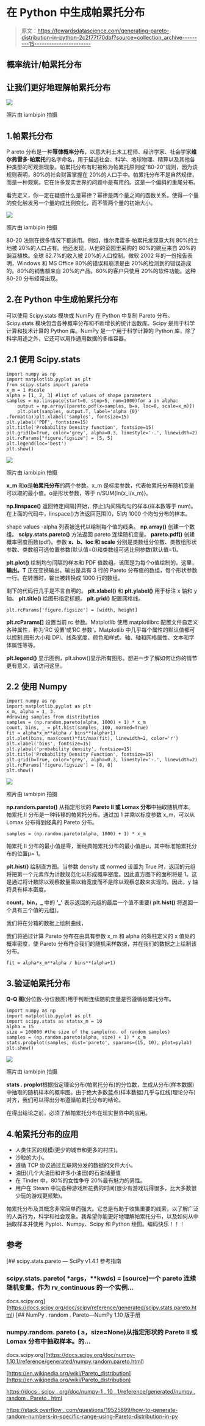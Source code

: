# 在 Python 中生成帕累托分布

> 原文：<https://towardsdatascience.com/generating-pareto-distribution-in-python-2c2f77f70dbf?source=collection_archive---------15----------------------->

## 概率统计/帕累托分布

## 让我们更好地理解帕累托分布

![](img/c364ff98e0d9f23b7b2e822ef552ce2f.png)

照片由 iambipin 拍摄

## 1.帕累托分布

P areto 分布是一种**幂律概率分布**，以意大利土木工程师、经济学家、社会学家**维尔弗雷多·帕累托**的名字命名，用于描述社会、科学、地球物理、精算以及其他各种类型的可观测现象。帕累托分布有时被称为帕累托原则或“80-20”规则，因为该规则表明，80%的社会财富掌握在 20%的人口手中。帕累托分布不是自然规律，而是一种观察。它在许多现实世界的问题中是有用的。这是一个偏斜的重尾分布。

看完定义，你一定在疑惑什么是幂律？幂律是两个量之间的函数关系，使得一个量的变化触发另一个量的成比例变化，而不管两个量的初始大小。

![](img/675b386d5d0aa32b18bbf70a4aa53ee5.png)

照片由 iambipin 拍摄

80-20 法则在很多情况下都适用。例如，维尔弗雷多·帕累托发现意大利 80%的土地被 20%的人口占有。他还发现，从他的菜园里采购的 80%的豌豆来自 20%的豌豆植株。全球 82.7%的收入被 20%的人口控制。微软 2002 年的一份报告表明，Windows 和 MS Office 80%的错误和崩溃是由 20%的检测到的错误造成的。80%的销售额来自 20%的产品。80%的客户只使用 20%的软件功能。这种 80-20 分布经常出现。

## 2.在 Python 中生成帕累托分布

可以使用 Scipy.stats 模块或 NumPy 在 Python 中复制 Pareto 分布。Scipy.stats 模块包含各种概率分布和不断增长的统计函数库。Scipy 是用于科学计算和技术计算的 Python 库。NumPy 是一个用于科学计算的 Python 库，除了科学用途之外，它还可以用作通用数据的多维容器。

## 2.1 使用 Scipy.stats

```
import numpy as np
import matplotlib.pyplot as plt
from scipy.stats import pareto
x_m = 1 #scale
alpha = [1, 2, 3] #list of values of shape parameters
samples = np.linspace(start=0, stop=5, num=1000)for a in alpha:
    output = np.array([pareto.pdf(x=samples, b=a, loc=0, scale=x_m)])
    plt.plot(samples, output.T, label='alpha {0}' .format(a))plt.xlabel('samples', fontsize=15)
plt.ylabel('PDF', fontsize=15)
plt.title('Probability Density function', fontsize=15)
plt.grid(b=True, color='grey', alpha=0.3, linestyle='-.', linewidth=2)
plt.rcParams["figure.figsize"] = [5, 5]
plt.legend(loc='best')
plt.show()
```

![](img/04717c424048213a2a878e8d62d229f5.png)

照片由 iambipin 拍摄

**x_m** 和**α**是**帕累托分布**的两个参数。x_m 是标度参数，代表帕累托分布随机变量可以取的最小值。α是形状参数，等于 n/SUM{ln(x_i/x_m)}。

**np.linspace()** 返回特定间隔[开始，停止]内间隔均匀的样本(样本数等于 num)。在上面的代码中，linspace()方法返回范围[0，5]内 1000 个均匀分布的样本。

shape values -alpha 列表被迭代以绘制每个值的线条。 **np.array()** 创建一个数组。 **scipy.stats.pareto()** 方法返回 pareto 连续随机变量。 **pareto.pdf()** 创建概率密度函数(pdf)。参数 **x、b、loc 和 scale** 分别是类数组分位数、类数组形状参数、类数组可选位置参数(默认值=0)和类数组可选比例参数(默认值=1)。

**plt.plot()** 绘制均匀间隔的样本和 PDF 值数组。该图是为每个α值绘制的。这里，**输出。T** 正在变换输出。输出是具有 3 行的 Pareto 分布值的数组，每个形状参数一行。在转置时，输出被转换成 1000 行的数组。

剩下的代码行几乎是不言自明的。 **plt.xlabel()** 和 **plt.ylabel()** 用于标注 x 轴和 y 轴。 **plt.title()** 给图形指定标题。 **plt.grid()** 配置网格线。

```
plt.rcParams['figure.figsize'] = [width, height]
```

**plt.rcParams[]** 设置当前 rc 参数。Matplotlib 使用 matplotlibrc 配置文件自定义各种属性，称为‘RC 设置’或‘RC 参数’。Matplotlib 中几乎每个属性的默认值都可以控制:图形大小和 DPI、线条宽度、颜色和样式、轴、轴和网格属性、文本和字体属性等等。

**plt.legend()** 显示图例，plt.show()显示所有图形。想进一步了解如何让你的情节更有意义，请访问这里。

## 2.2 使用 Numpy

```
import numpy as np
import matplotlib.pyplot as plt
x_m, alpha = 1, 3.
#drawing samples from distribution
samples = (np.random.pareto(alpha, 1000) + 1) * x_m
count, bins, _ = plt.hist(samples, 100, normed=True)
fit = alpha*x_m**alpha / bins**(alpha+1)
plt.plot(bins, max(count)*fit/max(fit), linewidth=2, color='r')
plt.xlabel('bins', fontsize=15)
plt.ylabel('probability density', fontsize=15)
plt.title('Probability Density Function', fontsize=15)
plt.grid(b=True, color='grey', alpha=0.3, linestyle='-.', linewidth=2)
plt.rcParams['figure.figsize'] = [8, 8]
plt.show()
```

![](img/fca0c4b669f86dd53df7129f3b1459fa.png)

照片由 iambipin 拍摄

**np.random.pareto()** 从指定形状的 **Pareto II 或 Lomax 分布**中抽取随机样本。帕累托 II 分布是一种转移的帕累托分布。通过加 1 并乘以标度参数 x_m，可以从 Lomax 分布得到经典的 Pareto 分布。

```
samples = (np.random.pareto(alpha, 1000) + 1) * x_m
```

帕累托 II 分布的最小值是零，而经典帕累托分布的最小值是μ，其中标准帕累托分布的位置μ= 1。

**plt.hist()** 绘制直方图。当参数 density 或 normed 设置为 True 时，返回的元组将把第一个元素作为计数规范化以形成概率密度。因此直方图下的面积将是 1。这是通过将计数除以观察数量乘以箱宽度而不是除以观察总数来实现的。因此，y 轴将具有样本密度。

**count，bin，_** 中的 **'_'** 表示返回的元组的最后一个值不重要( **plt.hist()** 将返回一个具有三个值的元组)。

我们将在分箱的数据上绘制曲线，

我们将通过计算 Pareto 分布在由具有参数 x_m 和 alpha 的条柱定义的 x 值处的概率密度，使 Pareto 分布符合我们的随机采样数据，并在我们的数据之上绘制该分布。

```
fit = alpha*x_m**alpha / bins**(alpha+1)
```

## 3.验证帕累托分布

**Q-Q 图**(分位数-分位数图)用于判断连续随机变量是否遵循帕累托分布。

```
import numpy as np
import matplotlib.pyplot as plt
import scipy.stats as statsx_m = 10 
alpha = 15 
size = 100000 #the size of the sample(no. of random samples)
samples = (np.random.pareto(alpha, size) + 1) * x_m
stats.probplot(samples, dist='pareto', sparams=(15, 10), plot=pylab)
plt.show()
```

![](img/57afa94e96f94212dc1553fec0d5d17f.png)

照片由 iambipin 拍摄

**stats . proplot**根据指定理论分布(帕累托分布)的分位数，生成从分布(样本数据)中抽取的随机样本的概率图。由于绝大多数蓝点(样本数据)几乎与红线(理论分布)对齐，我们可以得出分布遵循帕累托分布的结论。

在得出结论之前，必须了解帕累托分布在现实世界中的应用。

## 4.帕累托分布的应用

*   人类住区的规模(更少的城市和更多的村庄)。
*   沙粒的大小。
*   遵循 TCP 协议通过互联网分发的数据的文件大小。
*   油田(几个大油田和许多小油田)的石油储量值
*   在 Tinder 中，80%的女性争夺 20%最有魅力的男性。
*   用户在 Steam 中玩各种游戏所花费的时间(很少有游戏玩得很多，比大多数很少玩的游戏更频繁)。

帕累托分布及其概念非常简单而强大。它总是有助于收集重要的线索，以了解广泛的人类行为，科学和社会现象。我希望你能更好地理解帕累托分布，以及如何从中抽取样本并使用 Pyplot、Numpy、Scipy 和 Python 绘图。编码快乐！！！

## 参考

[](https://docs.scipy.org/doc/scipy/reference/generated/scipy.stats.pareto.html) [## scipy.stats.pareto — SciPy v1.4.1 参考指南

### scipy.stats. pareto( *args，**kwds) = [source]一个 pareto 连续随机变量。作为 rv_continuous 的一个实例…

docs.scipy.org](https://docs.scipy.org/doc/scipy/reference/generated/scipy.stats.pareto.html) [](https://docs.scipy.org/doc/numpy-1.10.1/reference/generated/numpy.random.pareto.html) [## NumPy . random . Pareto—NumPy 1.10 版手册

### numpy.random. pareto ( a，size=None)从指定形状的 Pareto II 或 Lomax 分布中抽取样本。的…

docs.scipy.org](https://docs.scipy.org/doc/numpy-1.10.1/reference/generated/numpy.random.pareto.html) 

[https://en.wikipedia.org/wiki/Pareto_distribution](https://en.wikipedia.org/wiki/Pareto_distribution)

[https://docs . scipy . org/doc/numpy-1 . 10 . 1/reference/generated/numpy . random . Pareto . html](https://docs.scipy.org/doc/numpy-1.10.1/reference/generated/numpy.random.pareto.html)

[https://stack overflow . com/questions/19525899/how-to-generate-random-numbers-in-specific-range-using-Pareto-distribution-in-py](https://stackoverflow.com/questions/19525899/how-to-generate-random-numbers-in-specyfic-range-using-pareto-distribution-in-py)